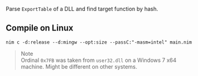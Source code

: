 Parse `ExportTable` of a DLL and find target function by hash. 

## Compile on Linux
`nim c -d:release --d:mingw --opt:size --passC:"-masm=intel" main.nim`

> Note    
> Ordinal `0x7FB` was taken from `user32.dll` on a Windows 7 x64 machine. Might be different on other systems.
